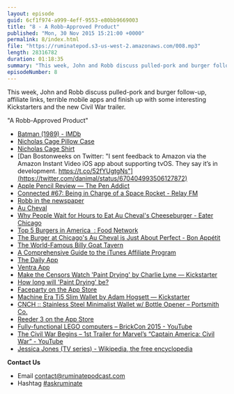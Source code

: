 ```yaml
---
layout: episode
guid: 6cf1f974-a999-4eff-9553-e80bb9669003
title: "8 - A Robb-Approved Product"
published: "Mon, 30 Nov 2015 15:21:00 +0000"
permalink: 8/index.html
file: "https://ruminatepod.s3-us-west-2.amazonaws.com/008.mp3"
length: 28316782
duration: 01:18:35
summary: "This week, John and Robb discuss pulled-pork and burger follow-up, affiliate links, terrible mobile apps and finish up with some interesting Kickstarters and the new Civil War trailer."
episodeNumber: 8
---
```


This week, John and Robb discuss pulled-pork and burger follow-up, affiliate links, terrible mobile apps and finish up with some interesting Kickstarters and the new Civil War trailer.

"A Robb-Approved Product"

*   [Batman (1989) - IMDb](http://www.imdb.com/title/tt0096895/)
*   [Nicholas Cage Pillow Case](http://rmlewisuk.s3.amazonaws.com/XSJPAmeDDF.jpg)
*   [Nicholas Cage Shirt](http://rmlewisuk.s3.amazonaws.com/S2kkPZK41d.png)
*   [Dan Bostonweeks on Twitter: "I sent feedback to Amazon via the Amazon Instant Video iOS app about supporting tvOS. They say it’s in development. https://t.co/52fYUgtgNs"](https://twitter.com/danimal/status/670404993506127872)
*   [Apple Pencil Review — The Pen Addict](http://www.penaddict.com/blog/2015/11/23/apple-pencil-review)
*   [Connected #67: Being in Charge of a Space Rocket - Relay FM](http://www.relay.fm/connected/67)
*   [Robb in the newspaper](http://rbbl.ws/shr/15/u0Pn4Ql0ji.jpg)
*   [Au Cheval](http://auchevalchicago.com/)
*   [Why People Wait for Hours to Eat Au Cheval's Cheeseburger - Eater Chicago](http://chicago.eater.com/2015/4/15/8393037/au-cheval-burger-week-the-hot-dish#4716834)
*   [Top 5 Burgers in America  : Food Network](http://www.foodnetwork.com/shows/top-5-restaurants/photos/top-5-burgers-in-america-top-5-restaurants.html)
*   [The Burger at Chicago's Au Cheval is Just About Perfect - Bon Appétit](http://www.bonappetit.com/recipes/article/the-burger-at-chicago-s-au-cheval-is-just-about-perfect)
*   [The World-Famous Billy Goat Tavern](http://www.billygoattavern.com/)
*   [A Comprehensive Guide to the iTunes Affiliate Program](https://www.macstories.net/tutorials/a-comprehensive-guide-to-the-itunes-affiliate-program/)
*   [The Daily App](http://thedailyapp.net/)
*   [Ventra App](https://www.ventrachicago.com/app/)
*   [Make the Censors Watch 'Paint Drying' by Charlie Lyne — Kickstarter](https://www.kickstarter.com/projects/charlielyne/make-the-censors-watch-paint-drying)
*   [How long will 'Paint Drying' be?](http://paint.ginnter.net/)
*   [Faceparty on the App Store](https://itunes.apple.com/us/app/faceparty-gif-collage-camera/id1017401960)
*   [Machine Era Ti5 Slim Wallet by Adam Hogsett — Kickstarter](https://www.kickstarter.com/projects/189943599/machine-era-ti5-slim-wallet)
*   [CNCH :: Stainless Steel Minimalist Wallet w/ Bottle Opener – Portsmith Co.](http://shop.portsmithco.com/products/cnch-stainless-steel-minimalist-wallet)
*   [Reeder 3 on the App Store](https://itunes.apple.com/us/app/reeder-3/id697846300?mt=8)
*   [Fully-functional LEGO computers – BrickCon 2015 - YouTube](https://www.youtube.com/watch?v=QmV4c8C7TNY&feature=youtu.be)
*   [The Civil War Begins – 1st Trailer for Marvel’s “Captain America: Civil War” - YouTube](https://www.youtube.com/watch?v=43NWzay3W4s&feature=youtu.be)
*   [Jessica Jones (TV series) - Wikipedia, the free encyclopedia](https://en.wikipedia.org/wiki/Jessica_Jones_(TV_series))

**Contact Us**

*   Email contact@ruminatepodcast.com
*   Hashtag [#askruminate](https://twitter.com/search?q=askruminate)
